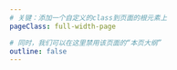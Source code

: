 ```yaml
---
# 关键：添加一个自定义的class到页面的根元素上
pageClass: full-width-page

# 同时，我们可以在这里禁用该页面的“本页大纲”
outline: false
---
```


<Crafters />